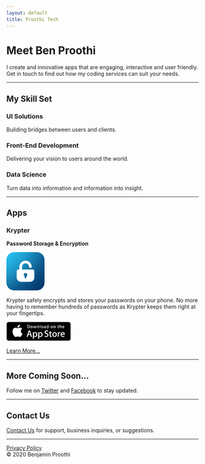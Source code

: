 ```yaml
---
layout: default
title: Proothi Tech
---
```

<head>
  <link rel="shortcut icon" type="image/x-icon" href="https://www.google.com/favicon.ico?">
</head>

# Meet Ben Proothi
I create and innovative apps that are engaging, interactive and user friendly. Get in touch to find out how my coding services can suit your needs.

* * *

## My Skill Set
### UI Solutions
Building bridges between users and clients.
### Front-End Development
Delivering your vision to users around the world.
### Data Science
Turn data into information and information into insight.

* * *

## Apps
### Krypter
**Password Storage & Encryption**

<img width="100" alt="Krypter Icon" src="krypter/icon.png">

Krypter safely encrypts and stores your passwords on your phone. No more having to remember hundreds of passwords as Krypter keeps them right at your fingertips.

[<img src="appstore.png" height="50"/>](https://apps.apple.com/us/app/id1523774990)

[Learn More...](krypter/info.html)

* * *

## More Coming Soon...
Follow me on [Twitter](https://www.twitter.com/benproothi) and [Facebook](https://www.facebook.com/ben.proothi) to stay updated.

* * *

## Contact Us
[Contact Us](contact.html) for support, business inquiries, or suggestions.

* * *

[Privacy Policy](privacypolicy.html)  
© 2020 Benjamin Proothi
